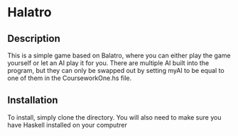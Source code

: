 # Halatro
## Description
This is a simple game based on Balatro, where you can either play the game yourself or let an AI play it for you.
There are multiple AI built into the program, but they can only be swapped out by setting myAI to be equal to one of them
in the CourseworkOne.hs file.
## Installation
To install, simply clone the directory. You will also need to make sure you have Haskell installed on your computrer
